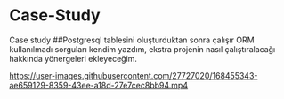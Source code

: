 # Case-Study
Case study
##Postgresql tablesini oluşturduktan sonra çalışır ORM kullanılmadı sorguları kendim yazdım, ekstra projenin nasıl çalıştıralacağı hakkında yönergeleri ekleyeceğim.

https://user-images.githubusercontent.com/27727020/168455343-ae659129-8359-43ee-a18d-27e7cec8bb94.mp4

